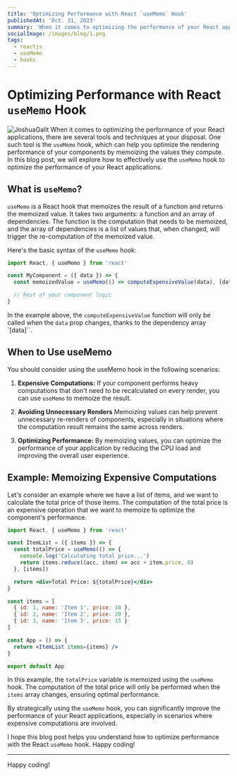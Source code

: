 ```yaml
---
title: 'Optimizing Performance with React `useMemo` Hook'
publishedAt: 'Oct. 31, 2023'
summary: 'When it comes to optimizing the performance of your React applications, there are several tools and techniques at your disposal. One such tool is the `useMemo` hook, which can help you optimize the rendering performance of your components by memoizing the values they compute. In this blog post, we will explore how to effectively use the `useMemo` hook to optimize the performance of your React applications.'
socialImage: /images/blog/1.png
tags:
  - reactjs
  - useMemo
  - hooks
---
```


# Optimizing Performance with React `useMemo` Hook

![JoshuaGalit](/images/blog/1.png)
When it comes to optimizing the performance of your React applications, there are several tools and techniques at your disposal. One such tool is the `useMemo` hook, which can help you optimize the rendering performance of your components by memoizing the values they compute. In this blog post, we will explore how to effectively use the `useMemo` hook to optimize the performance of your React applications.

## What is `useMemo`?

`useMemo` is a React hook that memoizes the result of a function and returns the memoized value. It takes two arguments: a function and an array of dependencies. The function is the computation that needs to be memoized, and the array of dependencies is a list of values that, when changed, will trigger the re-computation of the memoized value.

Here's the basic syntax of the `useMemo` hook:

```jsx
import React, { useMemo } from 'react'

const MyComponent = ({ data }) => {
  const memoizedValue = useMemo(() => computeExpensiveValue(data), [data])

  // Rest of your component logic
}
```

In the example above, the `computeExpensiveValue` function will only be called when the `data` prop changes, thanks to the dependency array `[data]``.

## When to Use useMemo

You should consider using the useMemo hook in the following scenarios:

1. **Expensive Computations:** If your component performs heavy computations that don't need to be recalculated on every render, you can use `useMemo` to memoize the result.

2. **Avoiding Unnecessary Renders** Memoizing values can help prevent unnecessary re-renders of components, especially in situations where the computation result remains the same across renders.

3. **Optimizing Performance:** By memoizing values, you can optimize the performance of your application by reducing the CPU load and improving the overall user experience.

## Example: Memoizing Expensive Computations

Let's consider an example where we have a list of items, and we want to calculate the total price of those items. The computation of the total price is an expensive operation that we want to memoize to optimize the component's performance.

```jsx
import React, { useMemo } from 'react'

const ItemList = ({ items }) => {
  const totalPrice = useMemo(() => {
    console.log('Calculating total price...')
    return items.reduce((acc, item) => acc + item.price, 0)
  }, [items])

  return <div>Total Price: ${totalPrice}</div>
}

const items = [
  { id: 1, name: 'Item 1', price: 10 },
  { id: 2, name: 'Item 2', price: 20 },
  { id: 3, name: 'Item 3', price: 15 }
]

const App = () => {
  return <ItemList items={items} />
}

export default App
```

In this example, the `totalPrice` variable is memoized using the `useMemo` hook. The computation of the total price will only be performed when the `items` array changes, ensuring optimal performance.

By strategically using the `useMemo` hook, you can significantly improve the performance of your React applications, especially in scenarios where expensive computations are involved.

I hope this blog post helps you understand how to optimize performance with the React `useMemo` hook. Happy coding!

---

Happy coding!
